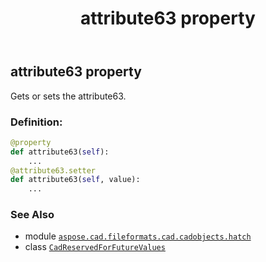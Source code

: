 ﻿---
title: attribute63 property
second_title: Aspose.CAD for Python via .NET API References
description: 
type: docs
weight: 50
url: /aspose.cad.fileformats.cad.cadobjects.hatch/cadreservedforfuturevalues/attribute63/
is_root: false
---

## attribute63 property


Gets or sets the attribute63.
### Definition:
```python
@property
def attribute63(self):
    ...
@attribute63.setter
def attribute63(self, value):
    ...
```

### See Also
* module [`aspose.cad.fileformats.cad.cadobjects.hatch`](../../)
* class [`CadReservedForFutureValues`](/cad/python-net/aspose.cad.fileformats.cad.cadobjects.hatch/cadreservedforfuturevalues)
